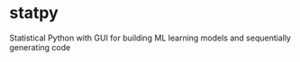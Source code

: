 # statpy
Statistical Python with GUI for building ML learning models and sequentially generating code
